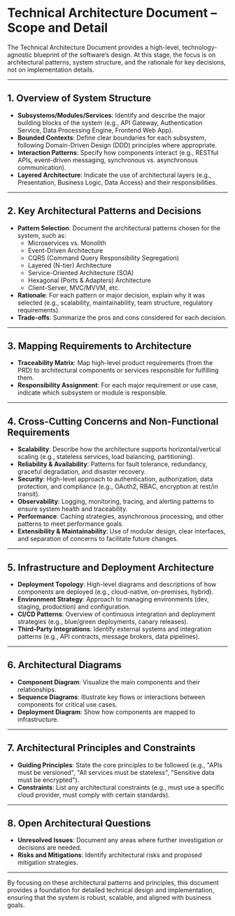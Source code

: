 # Technical Architecture Document – Scope and Detail

The Technical Architecture Document provides a high-level, technology-agnostic blueprint of the software’s design. At this stage, the focus is on architectural patterns, system structure, and the rationale for key decisions, not on implementation details.

---

## 1. Overview of System Structure

- **Subsystems/Modules/Services**: Identify and describe the major building blocks of the system (e.g., API Gateway, Authentication Service, Data Processing Engine, Frontend Web App).
- **Bounded Contexts**: Define clear boundaries for each subsystem, following Domain-Driven Design (DDD) principles where appropriate.
- **Interaction Patterns**: Specify how components interact (e.g., RESTful APIs, event-driven messaging, synchronous vs. asynchronous communication).
- **Layered Architecture**: Indicate the use of architectural layers (e.g., Presentation, Business Logic, Data Access) and their responsibilities.

---

## 2. Key Architectural Patterns and Decisions

- **Pattern Selection**: Document the architectural patterns chosen for the system, such as:
    - Microservices vs. Monolith
    - Event-Driven Architecture
    - CQRS (Command Query Responsibility Segregation)
    - Layered (N-tier) Architecture
    - Service-Oriented Architecture (SOA)
    - Hexagonal (Ports & Adapters) Architecture
    - Client-Server, MVC/MVVM, etc.
- **Rationale**: For each pattern or major decision, explain why it was selected (e.g., scalability, maintainability, team structure, regulatory requirements).
- **Trade-offs**: Summarize the pros and cons considered for each decision.

---

## 3. Mapping Requirements to Architecture

- **Traceability Matrix**: Map high-level product requirements (from the PRD) to architectural components or services responsible for fulfilling them.
- **Responsibility Assignment**: For each major requirement or use case, indicate which subsystem or module is responsible.

---

## 4. Cross-Cutting Concerns and Non-Functional Requirements

- **Scalability**: Describe how the architecture supports horizontal/vertical scaling (e.g., stateless services, load balancing, partitioning).
- **Reliability & Availability**: Patterns for fault tolerance, redundancy, graceful degradation, and disaster recovery.
- **Security**: High-level approach to authentication, authorization, data protection, and compliance (e.g., OAuth2, RBAC, encryption at rest/in transit).
- **Observability**: Logging, monitoring, tracing, and alerting patterns to ensure system health and traceability.
- **Performance**: Caching strategies, asynchronous processing, and other patterns to meet performance goals.
- **Extensibility & Maintainability**: Use of modular design, clear interfaces, and separation of concerns to facilitate future changes.

---

## 5. Infrastructure and Deployment Architecture

- **Deployment Topology**: High-level diagrams and descriptions of how components are deployed (e.g., cloud-native, on-premises, hybrid).
- **Environment Strategy**: Approach to managing environments (dev, staging, production) and configuration.
- **CI/CD Patterns**: Overview of continuous integration and deployment strategies (e.g., blue/green deployments, canary releases).
- **Third-Party Integrations**: Identify external systems and integration patterns (e.g., API contracts, message brokers, data pipelines).

---

## 6. Architectural Diagrams

- **Component Diagram**: Visualize the main components and their relationships.
- **Sequence Diagrams**: Illustrate key flows or interactions between components for critical use cases.
- **Deployment Diagram**: Show how components are mapped to infrastructure.

---

## 7. Architectural Principles and Constraints

- **Guiding Principles**: State the core principles to be followed (e.g., "APIs must be versioned", "All services must be stateless", "Sensitive data must be encrypted").
- **Constraints**: List any architectural constraints (e.g., must use a specific cloud provider, must comply with certain standards).

---

## 8. Open Architectural Questions

- **Unresolved Issues**: Document any areas where further investigation or decisions are needed.
- **Risks and Mitigations**: Identify architectural risks and proposed mitigation strategies.

---

By focusing on these architectural patterns and principles, this document provides a foundation for detailed technical design and implementation, ensuring that the system is robust, scalable, and aligned with business goals.
